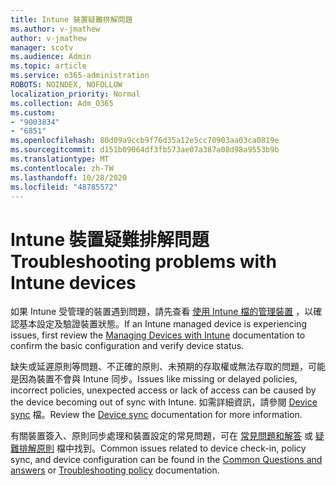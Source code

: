 ```yaml
---
title: Intune 裝置疑難排解問題
ms.author: v-jmathew
author: v-jmathew
manager: scotv
ms.audience: Admin
ms.topic: article
ms.service: o365-administration
ROBOTS: NOINDEX, NOFOLLOW
localization_priority: Normal
ms.collection: Adm_O365
ms.custom:
- "9003834"
- "6851"
ms.openlocfilehash: 80d09a9ccb9f76d35a12e5cc70903aa03ca0819e
ms.sourcegitcommit: d151b09064df3fb573ae07a387a08d98a9553b9b
ms.translationtype: MT
ms.contentlocale: zh-TW
ms.lasthandoff: 10/28/2020
ms.locfileid: "48785572"
---
```

# <a name="troubleshooting-problems-with-intune-devices"></a><span data-ttu-id="3e688-102">Intune 裝置疑難排解問題</span><span class="sxs-lookup"><span data-stu-id="3e688-102">Troubleshooting problems with Intune devices</span></span>

<span data-ttu-id="3e688-103">如果 Intune 受管理的裝置遇到問題，請先查看 [使用 Intune 檔的管理裝置](https://docs.microsoft.com/mem/intune/protect/endpoint-security-manage-devices) ，以確認基本設定及驗證裝置狀態。</span><span class="sxs-lookup"><span data-stu-id="3e688-103">If an Intune managed device is experiencing issues, first review the [Managing Devices with Intune](https://docs.microsoft.com/mem/intune/protect/endpoint-security-manage-devices) documentation to confirm the basic configuration and verify device status.</span></span>

<span data-ttu-id="3e688-104">缺失或延遲原則等問題、不正確的原則、未預期的存取權或無法存取的問題，可能是因為裝置不會與 Intune 同步。</span><span class="sxs-lookup"><span data-stu-id="3e688-104">Issues like missing or delayed policies, incorrect policies, unexpected access or lack of access can be caused by the device becoming out of sync with Intune.</span></span> <span data-ttu-id="3e688-105">如需詳細資訊，請參閱 [Device sync](https://docs.microsoft.com/mem/intune/remote-actions/device-sync) 檔。</span><span class="sxs-lookup"><span data-stu-id="3e688-105">Review the [Device sync](https://docs.microsoft.com/mem/intune/remote-actions/device-sync) documentation for more information.</span></span>

<span data-ttu-id="3e688-106">有關裝置簽入、原則同步處理和裝置設定的常見問題，可在 [常見問題和解答](https://docs.microsoft.com/mem/intune/configuration/device-profile-troubleshoot) 或 [疑難排解原則](https://docs.microsoft.com/mem/intune/configuration/troubleshoot-policies-in-microsoft-intune) 檔中找到。</span><span class="sxs-lookup"><span data-stu-id="3e688-106">Common issues related to device check-in, policy sync, and device configuration can be found in the [Common Questions and answers](https://docs.microsoft.com/mem/intune/configuration/device-profile-troubleshoot) or [Troubleshooting policy](https://docs.microsoft.com/mem/intune/configuration/troubleshoot-policies-in-microsoft-intune) documentation.</span></span>
